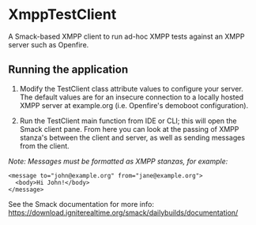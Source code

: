 # XmppTestClient

A Smack-based XMPP client to run ad-hoc XMPP tests against an XMPP server such as Openfire.

## Running the application

1. Modify the TestClient class attribute values to configure your server. The default values are for an insecure connection to a locally hosted XMPP server at example.org (i.e. Openfire's demoboot configuration).

2. Run the TestClient main function from IDE or CLI; this will open the Smack client pane. From here you can look at the passing of XMPP stanza's between the client and server, as well as sending messages from the client. 

*Note: Messages must be formatted as XMPP stanzas, for example:*

```
<message to="john@example.org" from="jane@example.org">
  <body>Hi John!</body>
</message>
```
See the Smack documentation for more info: https://download.igniterealtime.org/smack/dailybuilds/documentation/